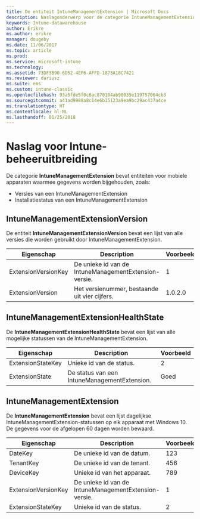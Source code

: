 ```yaml
---
title: De entiteit IntuneManagementExtension | Microsoft Docs
description: Naslagonderwerp voor de categorie IntuneManagementExtension van entiteitverzamelingen in de Intune-datawarehouse-API.
keywords: Intune-datawarehouse
author: Erikre
ms.author: erikre
manager: dougeby
ms.date: 11/06/2017
ms.topic: article
ms.prod: 
ms.service: microsoft-intune
ms.technology: 
ms.assetid: 73DF3B90-6D52-4EF6-AFFD-1873A18C7421
ms.reviewer: dariusz
ms.suite: ems
ms.custom: intune-classic
ms.openlocfilehash: 93a5fde5f0c6ac870104ab90035e119757064cb3
ms.sourcegitcommit: a41ad9988a8c14e6b15123a9ea9bc29ac437a4ce
ms.translationtype: HT
ms.contentlocale: nl-NL
ms.lasthandoff: 01/25/2018
---
```

# <a name="reference-for-intune-management-extension"></a>Naslag voor Intune-beheeruitbreiding

De categorie **IntuneManagementExtension** bevat entiteiten voor mobiele apparaten waarmee gegevens worden bijgehouden, zoals:

  -  Versies van een IntuneManagementExtension
  -  Installatiestatus van een IntuneManagementExtension

## <a name="intunemanagementextensionversion"></a>IntuneManagementExtensionVersion

De entiteit **IntuneManagementExtensionVersion** bevat een lijst van alle versies die worden gebruikt door IntuneManagementExtension.

| Eigenschap  | Description | Voorbeeld |
|---------|------------|--------|
| ExtensionVersionKey |De unieke id van de IntuneManagementExtension-versie. | 1 |
| ExtensionVersion |Het versienummer, bestaande uit vier cijfers. |1.0.2.0 |

## <a name="intunemanagementextensionhealthstate"></a>IntuneManagementExtensionHealthState

De **IntuneManagementExtensionHealthState** bevat een lijst van alle mogelijke statussen van de IntuneManagementExtension.

| Eigenschap  | Description | Voorbeeld |
|---------|------------|--------|
| ExtensionStateKey |Unieke id van de status. | 2 |
| ExtensionState |De status van een IntuneManagementExtension. | Goed |

## <a name="intunemanagementextension"></a>IntuneManagementExtension

De **IntuneManagementExtension** bevat een lijst dagelijkse IntuneManagementExtension-statussen op elk apparaat met Windows 10.
De gegevens voor de afgelopen 60 dagen worden bewaard. 

| Eigenschap  | Description | Voorbeeld |
|---------|------------|--------|
| DateKey |De unieke id van de datum. | 123 |
| TenantKey |De unieke id van de tenant. | 456 |
| DeviceKey |Unieke id van het apparaat. | 789 |
| ExtensionVersionKey |De unieke id van de IntuneManagementExtension-versie. | 1 |
| ExtensionStateKey|Unieke id van de status. | 2 |